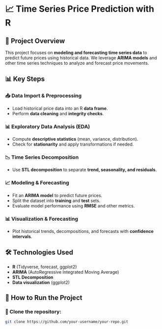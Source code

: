 # 📈 Time Series Price Prediction with R

## 📝 Project Overview  
This project focuses on **modeling and forecasting time series data** to predict future prices using historical data. We leverage **ARIMA models** and other time series techniques to analyze and forecast price movements.  

## 📊 Key Steps  

### 📥 Data Import & Preprocessing  
- Load historical price data into an R **data frame**.  
- Perform **data cleaning** and **integrity checks**.  

### 📊 Exploratory Data Analysis (EDA)  
- Compute **descriptive statistics** (mean, variance, distribution).  
- Check for **stationarity** and apply transformations if needed.  

### 📉 Time Series Decomposition  
- Use **STL decomposition** to separate **trend, seasonality, and residuals**.  

### 📈 Modeling & Forecasting  
- Fit an **ARIMA model** to predict future prices.  
- Split the dataset into **training** and **test** sets.  
- Evaluate model performance using **RMSE** and other metrics.  

### 📊 Visualization & Forecasting  
- Plot historical trends, decompositions, and forecasts with **confidence intervals**.  

## 🛠️ Technologies Used  
- **R** (Tidyverse, forecast, ggplot2)  
- **ARIMA** (AutoRegressive Integrated Moving Average)  
- **STL Decomposition**  
- **Data visualization** (ggplot2)  

## 🚀 How to Run the Project  

### 📂 Clone the repository:  
```bash
git clone https://github.com/your-username/your-repo.git
